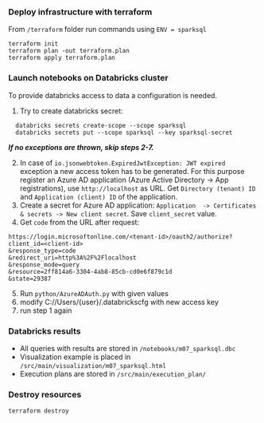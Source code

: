 ### Deploy infrastructure with terraform

From `/terraform` folder run commands using `ENV = sparksql`

```
terraform init
terraform plan -out terraform.plan
terraform apply terraform.plan
```
### Launch notebooks on Databricks cluster
To provide databricks access to data a configuration is needed.
1. Try to create databricks secret:
```
  databricks secrets create-scope --scope sparksql
  databricks secrets put --scope sparksql --key sparksql-secret
```
_**If no exceptions are thrown, skip steps 2-7.**_

2. In case of `io.jsonwebtoken.ExpiredJwtException: JWT expired ` exception a new access token has to be generated.
For this purpose register an Azure AD application (Azure Active Directory -> App registrations), use `http://localhost` 
as URL. Get `Directory (tenant) ID` and `Application (client) ID` of the application.
3. Create a secret for Azure AD application: `Application  -> Certificates & secrets -> New client secret`. Save `client_secret` value.
4. Get `code`  from the URL after request: 
```
https://login.microsoftonline.com/<tenant-id>/oauth2/authorize?client_id=<client-id>
&response_type=code
&redirect_uri=http%3A%2F%2Flocalhost
&response_mode=query
&resource=2ff814a6-3304-4ab8-85cb-cd0e6f879c1d
&state=29387
```
5. Run `python/AzureADAuth.py` with given values
6. modify C://Users/{user}/.databrickscfg with new access key
7. run step 1 again

### Databricks results
* All queries with results are stored in `/notebooks/m07_sparksql.dbc`
* Visualization example is placed in `/src/main/visualization/m07_sparksql.html`
* Execution plans are stored in `/src/main/execution_plan/`

### Destroy resources

```commandline
terraform destroy
```